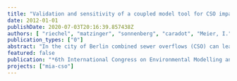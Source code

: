 ```yaml
---
title: "Validation and sensitivity of a coupled model tool for CSO impact assessment in Berlin, Germany."
date: 2012-01-01
publishDate: 2020-07-03T20:16:39.857438Z
authors: [ "riechel", "matzinger", "sonnenberg", "caradot", "Meier, I.", "Heinzmann, B.", "rouault" ]
publication_types: ["0"]
abstract: "In the city of Berlin combined sewer overflows (CSO) can lead to severe depressions in dissolved oxygen (DO) of receiving urban rivers and hence to acute stress for the local fish fauna. To quantify CSO impacts and optimize sewer management strategies, a model-based planning instrument has been developed. It couples the urban drainage model InfoWorks CS which simulates hydraulics and pollutant transport in the sewer with the river water quality model QSim which simulates hydraulics, mass transport and various biogeochemical processes in the receiving water body. To identify simulated CSO impacts, concentration-durationfrequency-thresholds for DO are applied to river model results via an impact assessment tool. Two kinds of impacts are distinguished: i) suboptimal conditions and ii) critical conditions for which acute fish kills are possible. In the case of Berlin, suboptimal conditions are observed on up to 92 days per year, predominantly during periods of low discharge and high temperatures whereas critical conditions only occur after CSO. For model calibration and validation, continuous measurements in both river and sewer are used. First simulations show good accordance between simulated and measured DO concentration in the river with Nash-Sutcliffe efficiencies between 0.70 and 0.79 for an eight-month time period at three different river monitoring points. However, to assure satisfactory model performance for adverse DO conditions in particular, impact assessment results for measured and simulated data are compared. Regarding suboptimal DO conditions simulated and measured data show good agreement. Nevertheless model representation for critical conditions is poor for some river sections and requires further improvement for CSO conditions. The results underline the importance of combining different validation approaches when dealing with complex systems."
featured: false
publication: "*6th International Congress on Environmental Modelling and Software (iEMSs)*"
projects: ["mia-cso"]
---
```


